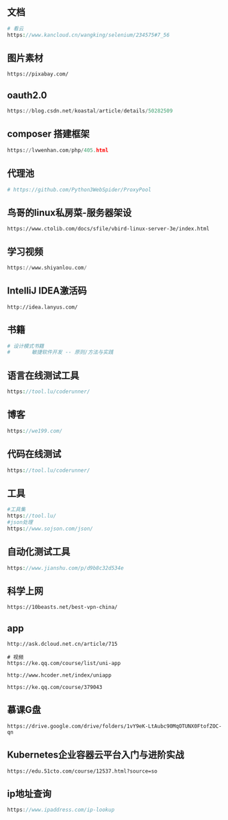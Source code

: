 ## 文档

```php
# 看云
https://www.kancloud.cn/wangking/selenium/234575#7_56
```



## 图片素材

```
https://pixabay.com/
```

## oauth2.0

```python
https://blog.csdn.net/koastal/article/details/50282509
```

## composer 搭建框架

```python
https://lvwenhan.com/php/405.html
```

## 代理池

```python
# https://github.com/Python3WebSpider/ProxyPool
```

## 鸟哥的linux私房菜-服务器架设

```shell
https://www.ctolib.com/docs/sfile/vbird-linux-server-3e/index.html
```

## 学习视频

```python
https://www.shiyanlou.com/
```

## IntelliJ IDEA激活码

```shell
http://idea.lanyus.com/
```

## 书籍

```php
# 设计模式书籍
# 		敏捷软件开发 -- 原则/方法与实践
```

## 语言在线测试工具

```php
https://tool.lu/coderunner/
```

## 博客

```php
https://we199.com/
```

## 代码在线测试

```php
https://tool.lu/coderunner/
```

## 工具

```php
#工具集
https://tool.lu/
#json处理
https://www.sojson.com/json/
```

## 自动化测试工具

```php
https://www.jianshu.com/p/d9b8c32d534e
```

## 科学上网

```shell
https://10beasts.net/best-vpn-china/
```

## app

```shell
http://ask.dcloud.net.cn/article/715

# 视频
https://ke.qq.com/course/list/uni-app

http://www.hcoder.net/index/uniapp

https://ke.qq.com/course/379043
```

## 慕课G盘

```shell
https://drive.google.com/drive/folders/1vY9eK-LtAubc90MqOTUNX0FtofZOC-qn
```

## Kubernetes企业容器云平台入门与进阶实战

```shell
https://edu.51cto.com/course/12537.html?source=so
```

## ip地址查询

```go
https://www.ipaddress.com/ip-lookup
```

